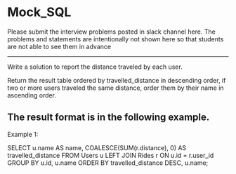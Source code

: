 # Mock_SQL

Please submit the interview problems posted in slack channel here. The problems and statements are intentionally not shown here so that students are not able to see them in advance 


-----------------------------------------------------------------------
Write a solution to report the distance traveled by each user.

Return the result table ordered by travelled_distance in descending order, if two or more users traveled the same distance, order them by their name in ascending order.

The result format is in the following example.
-------------------------------------------------------

 

Example 1:

 
SELECT 
    u.name AS name,
    COALESCE(SUM(r.distance), 0) AS travelled_distance
FROM 
    Users u
LEFT JOIN 
    Rides r ON u.id = r.user_id
GROUP BY 
    u.id, u.name
ORDER BY 
    travelled_distance DESC, u.name;
